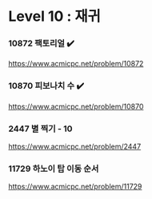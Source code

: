 Level 10 : 재귀
===

### 10872	팩토리얼 ✔️
https://www.acmicpc.net/problem/10872

### 10870	피보나치 수 ✔️
https://www.acmicpc.net/problem/10870

### 2447	별 찍기 - 10
https://www.acmicpc.net/problem/2447

### 11729	하노이 탑 이동 순서
https://www.acmicpc.net/problem/11729
